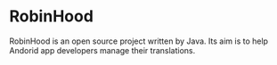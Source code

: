 RobinHood
=========

RobinHood is an open source project written by Java. Its aim is to help Andorid app developers manage their translations. 
